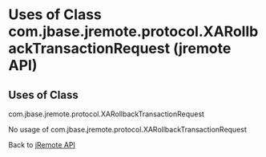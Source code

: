 # Uses of Class com.jbase.jremote.protocol.XARollbackTransactionRequest (jremote API)

<PageHeader />

## Uses of Class

com.jbase.jremote.protocol.XARollbackTransactionRequest

No usage of com.jbase.jremote.protocol.XARollbackTransactionRequest

Back to [jRemote API](./../../README.md)

<PageFooter />
